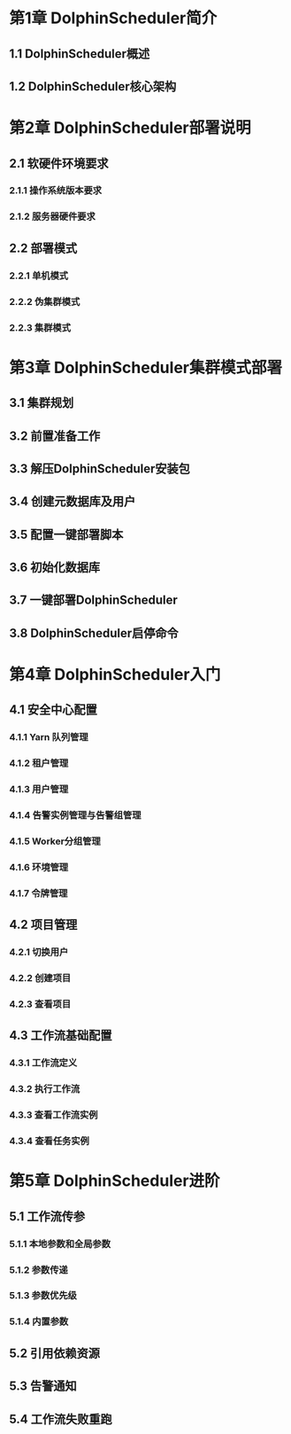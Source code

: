 # 第1章 DolphinScheduler简介
## 1.1 DolphinScheduler概述
## 1.2 DolphinScheduler核心架构
# 第2章 DolphinScheduler部署说明
## 2.1 软硬件环境要求
### 2.1.1 操作系统版本要求
### 2.1.2 服务器硬件要求
## 2.2 部署模式
### 2.2.1 单机模式
### 2.2.2 伪集群模式
### 2.2.3 集群模式
# 第3章 DolphinScheduler集群模式部署
## 3.1 集群规划
## 3.2 前置准备工作
## 3.3 解压DolphinScheduler安装包
## 3.4 创建元数据库及用户
## 3.5 配置一键部署脚本
## 3.6 初始化数据库
## 3.7 一键部署DolphinScheduler
## 3.8 DolphinScheduler启停命令
# 第4章 DolphinScheduler入门
## 4.1 安全中心配置
### 4.1.1 Yarn 队列管理
### 4.1.2 租户管理
### 4.1.3 用户管理
### 4.1.4 告警实例管理与告警组管理
### 4.1.5 Worker分组管理
### 4.1.6 环境管理
### 4.1.7 令牌管理
## 4.2 项目管理
### 4.2.1 切换用户
### 4.2.2 创建项目
### 4.2.3 查看项目
## 4.3 工作流基础配置
### 4.3.1 工作流定义
### 4.3.2 执行工作流
### 4.3.3 查看工作流实例
### 4.3.4 查看任务实例
# 第5章 DolphinScheduler进阶
## 5.1 工作流传参
### 5.1.1 本地参数和全局参数
### 5.1.2 参数传递
### 5.1.3 参数优先级
### 5.1.4 内置参数
## 5.2 引用依赖资源
## 5.3 告警通知
## 5.4 工作流失败重跑
